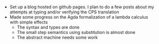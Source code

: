 - Set up a blog hosted on github pages. I plan to do a few posts about my attempts
  at typing and/or verifying the CPS translation
- Made some progress on the Agda formalization of a lambda calculus with simple effects
  - The syntax and types are done
  - The small step semantics using substitution is almost done
  - The abstract machine needs some work
